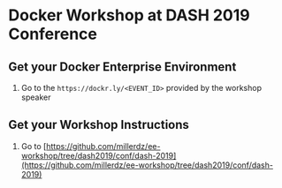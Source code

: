 # Docker Workshop at DASH 2019 Conference

## Get your Docker Enterprise Environment

1. Go to the `https://dockr.ly/<EVENT_ID>` provided by the workshop speaker

## Get your Workshop Instructions

1. Go to [https://github.com/millerdz/ee-workshop/tree/dash2019/conf/dash-2019](https://github.com/millerdz/ee-workshop/tree/dash2019/conf/dash-2019)
